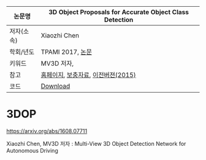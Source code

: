 |논문명|3D Object Proposals for Accurate Object Class Detection
|-|-|
|저자(소속)|Xiaozhi Chen|
|학회/년도|TPAMI 2017,  [논문](https://arxiv.org/abs/1608.07711)|
|키워드| MV3D 저자,  |
|참고|[홈페이지](http://www.cs.toronto.edu/objprop3d/), [보충자료](http://www.cs.toronto.edu/objprop3d/3DOP_journal_suppl.pdf), [이전버젼(2015)](http://www.cs.toronto.edu/objprop3d/3dopNIPS15.pdf) |
|코드|[Download](http://www.cs.toronto.edu/objprop3d/downloads.php)|

# 3DOP





https://arxiv.org/abs/1608.07711


Xiaozhi Chen, MV3D 저자 : Multi-View 3D Object Detection Network for Autonomous Driving

